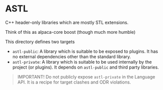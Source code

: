 # ASTL

C++ header-only libraries which are mostly STL extensions. 

Think of this as alpaca-core boost (though much more humble)

This directory defines two targets

* `astl-public`: A library which is suitable to be exposed to plugins. It has no external dependencies other than the standard library.
* `astl-private`: A library which is suitable to be used internally by the project (or plugins). It depends on `astl-public` and third party libraries.

> IMPORTANT!
> Do not publicly expose `astl-private` in the Language API. It is a recipe for target clashes and ODR violations.
